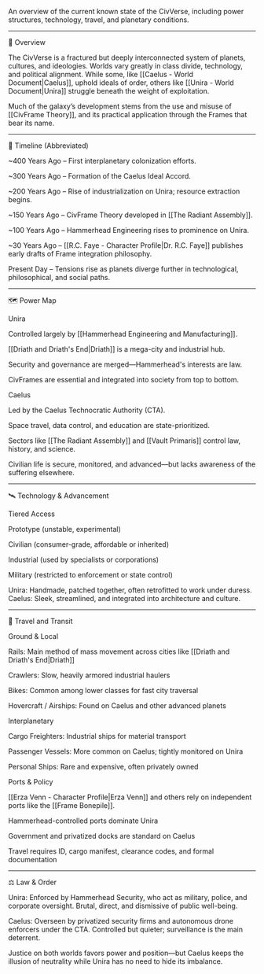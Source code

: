 
An overview of the current known state of the CivVerse, including power structures, technology, travel, and planetary conditions.


---

🌌 Overview

The CivVerse is a fractured but deeply interconnected system of planets, cultures, and ideologies. Worlds vary greatly in class divide, technology, and political alignment. While some, like [[Caelus - World Document|Caelus]], uphold ideals of order, others like [[Unira - World Document|Unira]] struggle beneath the weight of exploitation.

Much of the galaxy’s development stems from the use and misuse of [[CivFrame Theory]], and its practical application through the Frames that bear its name.


---

📜 Timeline (Abbreviated)

~400 Years Ago – First interplanetary colonization efforts.

~300 Years Ago – Formation of the Caelus Ideal Accord.

~200 Years Ago – Rise of industrialization on Unira; resource extraction begins.

~150 Years Ago – CivFrame Theory developed in [[The Radiant Assembly]].

~100 Years Ago – Hammerhead Engineering rises to prominence on Unira.

~30 Years Ago – [[R.C. Faye - Character Profile|Dr. R.C. Faye]] publishes early drafts of Frame integration philosophy.

Present Day – Tensions rise as planets diverge further in technological, philosophical, and social paths.



---

🗺️ Power Map

Unira

Controlled largely by [[Hammerhead Engineering and Manufacturing]].

[[Driath and Driath's End|Driath]] is a mega-city and industrial hub.

Security and governance are merged—Hammerhead's interests are law.

CivFrames are essential and integrated into society from top to bottom.


Caelus

Led by the Caelus Technocratic Authority (CTA).

Space travel, data control, and education are state-prioritized.

Sectors like [[The Radiant Assembly]] and [[Vault Primaris]] control law, history, and science.

Civilian life is secure, monitored, and advanced—but lacks awareness of the suffering elsewhere.



---

🛰️ Technology & Advancement

Tiered Access

Prototype (unstable, experimental)

Civilian (consumer-grade, affordable or inherited)

Industrial (used by specialists or corporations)

Military (restricted to enforcement or state control)


Unira: Handmade, patched together, often retrofitted to work under duress.
Caelus: Sleek, streamlined, and integrated into architecture and culture.


---

🚚 Travel and Transit

Ground & Local

Rails: Main method of mass movement across cities like [[Driath and Driath's End|Driath]]

Crawlers: Slow, heavily armored industrial haulers

Bikes: Common among lower classes for fast city traversal

Hovercraft / Airships: Found on Caelus and other advanced planets


Interplanetary

Cargo Freighters: Industrial ships for material transport

Passenger Vessels: More common on Caelus; tightly monitored on Unira

Personal Ships: Rare and expensive, often privately owned


Ports & Policy

[[Erza Venn - Character Profile|Erza Venn]] and others rely on independent ports like the [[Frame Bonepile]].

Hammerhead-controlled ports dominate Unira

Government and privatized docks are standard on Caelus

Travel requires ID, cargo manifest, clearance codes, and formal documentation



---

⚖️ Law & Order

Unira: Enforced by Hammerhead Security, who act as military, police, and corporate oversight. Brutal, direct, and dismissive of public well-being.

Caelus: Overseen by privatized security firms and autonomous drone enforcers under the CTA. Controlled but quieter; surveillance is the main deterrent.


Justice on both worlds favors power and position—but Caelus keeps the illusion of neutrality while Unira has no need to hide its imbalance.

